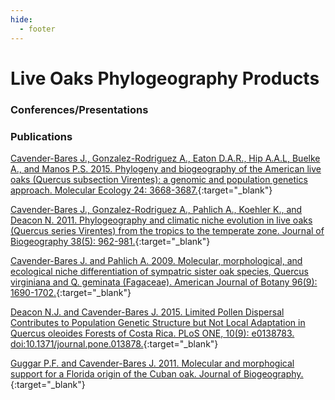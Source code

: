 ```yaml
---
hide:
  - footer
---
```


# Live Oaks Phylogeography Products
### Conferences/Presentations

### Publications

[Cavender-Bares J., Gonzalez-Rodriguez A., Eaton D.A.R., Hip A.A.L, Buelke A., and Manos P.S. 2015. Phylogeny and biogeography of the American live oaks (Quercus subsection Virentes): a genomic and population genetics approach. Molecular Ecology 24: 3668-3687.](https://drive.google.com/file/d/1woKJ0XBQ_CTwRGbVIb2GWm0GFb7I3Dur/view?usp=sharing){:target="\_blank"}

[Cavender-Bares J., Gonzalez-Rodriguez A., Pahlich A., Koehler K., and Deacon N. 2011. Phylogeography and climatic niche evolution in live oaks (Quercus series Virentes) from the tropics to the temperate zone. Journal of Biogeography 38(5): 962-981.](https://drive.google.com/file/d/1U0s3imC_9xTZoBKXiV8JpuC6q_W8VaZT/view?usp=sharing){:target="\_blank"}

[Cavender-Bares J. and Pahlich A. 2009. Molecular, morphological, and ecological niche differentiation of sympatric sister oak species, Quercus virginiana and Q. geminata (Fagaceae). American Journal of Botany 96(9): 1690-1702.](https://drive.google.com/file/d/1mdQz7eo-Grhab0xpY0SXgeIy9aNl55d-/view?usp=sharing){:target="\_blank"}

[Deacon N.J. and Cavender-Bares J. 2015. Limited Pollen Dispersal Contributes to Population Genetic Structure but Not Local Adaptation in Quercus oleoides Forests of Costa Rica. PLoS ONE, 10(9): e0138783. doi:10.1371/journal.pone.013878.](https://drive.google.com/file/d/1L6Mk-CFl26t2YB9tBweHROO8FXQGCECH/view?usp=sharing){:target="\_blank"}

[Guggar P.F. and Cavender-Bares J. 2011. Molecular and morphogical support for a Florida origin of the Cuban oak. Journal of Biogeography.](https://drive.google.com/file/d/1JXrbeiKJDawQeUCU-L-ZUJMX6n92yPK0/view?usp=sharing){:target="\_blank"}
